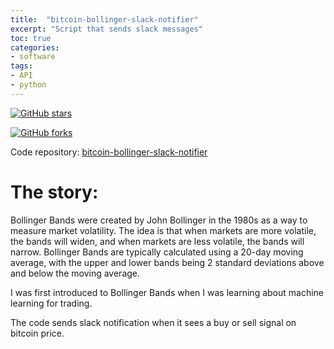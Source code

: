 ```yaml
---
title:  "bitcoin-bollinger-slack-notifier"
excerpt: "Script that sends slack messages"
toc: true
categories:
- software
tags:
- API
- python
---
```



[![GitHub stars](https://img.shields.io/github/stars/zmsp/bitcoin-bollinger-slack-notifier?style=for-the-badge)](https://github.com/zmsp/bitcoin-bollinger-slack-notifier/stargazers)   
  

[![GitHub forks](https://img.shields.io/github/forks/zmsp/bitcoin-bollinger-slack-notifier?style=for-the-badge)](https://github.com/zmsp/bitcoin-bollinger-slack-notifier)  
  

Code repository: [bitcoin-bollinger-slack-notifier](https://github.com/zmsp/bitcoin-bollinger-slack-notifier)  

# The story: 
Bollinger Bands were created by John Bollinger in the 1980s as a way to measure market volatility. The idea is that when markets are more volatile, the bands will widen, and when markets are less volatile, the bands will narrow. Bollinger Bands are typically calculated using a 20-day moving average, with the upper and lower bands being 2 standard deviations above and below the moving average.

I was first introduced to Bollinger Bands when I was learning about machine learning for trading.

The code sends slack notification when it sees a buy or sell signal on bitcoin price. 